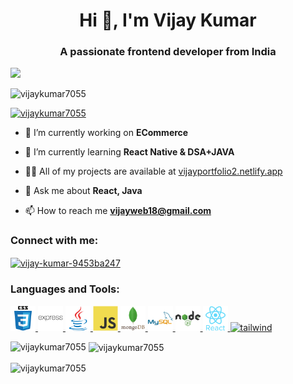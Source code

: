 <h1 align="center">Hi 👋, I'm Vijay Kumar</h1>
<h3 align="center">A passionate frontend developer from India</h3>
<img src="https://www.springboard.com/blog/wp-content/uploads/2022/06/what-does-a-coder-do-2022-career-guide-1.jpg"></img>

<p align="left"> <img src="https://komarev.com/ghpvc/?username=vijaykumar7055&label=Profile%20views&color=0e75b6&style=flat" alt="vijaykumar7055" /> </p>

<p align="left"> <a href="https://github.com/ryo-ma/github-profile-trophy"><img src="https://github-profile-trophy.vercel.app/?username=vijaykumar7055" alt="vijaykumar7055" /></a> </p>

- 🔭 I’m currently working on **ECommerce**

- 🌱 I’m currently learning **React Native & DSA+JAVA**

- 👨‍💻 All of my projects are available at [vijayportfolio2.netlify.app](vijayportfolio2.netlify.app)

- 💬 Ask me about **React, Java**

- 📫 How to reach me **vijayweb18@gmail.com**

<h3 align="left">Connect with me:</h3>
<p align="left">
<a href="https://linkedin.com/in/vijay-kumar-9453ba247" target="blank"><img align="center" src="https://raw.githubusercontent.com/rahuldkjain/github-profile-readme-generator/master/src/images/icons/Social/linked-in-alt.svg" alt="vijay-kumar-9453ba247" height="30" width="40" /></a>
</p>

<h3 align="left">Languages and Tools:</h3>
<p align="left"> <a href="https://www.w3schools.com/css/" target="_blank" rel="noreferrer"> <img src="https://raw.githubusercontent.com/devicons/devicon/master/icons/css3/css3-original-wordmark.svg" alt="css3" width="40" height="40"/> </a> <a href="https://expressjs.com" target="_blank" rel="noreferrer"> <img src="https://raw.githubusercontent.com/devicons/devicon/master/icons/express/express-original-wordmark.svg" alt="express" width="40" height="40"/> </a> <a href="https://www.java.com" target="_blank" rel="noreferrer"> <img src="https://raw.githubusercontent.com/devicons/devicon/master/icons/java/java-original.svg" alt="java" width="40" height="40"/> </a> <a href="https://developer.mozilla.org/en-US/docs/Web/JavaScript" target="_blank" rel="noreferrer"> <img src="https://raw.githubusercontent.com/devicons/devicon/master/icons/javascript/javascript-original.svg" alt="javascript" width="40" height="40"/> </a> <a href="https://www.mongodb.com/" target="_blank" rel="noreferrer"> <img src="https://raw.githubusercontent.com/devicons/devicon/master/icons/mongodb/mongodb-original-wordmark.svg" alt="mongodb" width="40" height="40"/> </a> <a href="https://www.mysql.com/" target="_blank" rel="noreferrer"> <img src="https://raw.githubusercontent.com/devicons/devicon/master/icons/mysql/mysql-original-wordmark.svg" alt="mysql" width="40" height="40"/> </a> <a href="https://nodejs.org" target="_blank" rel="noreferrer"> <img src="https://raw.githubusercontent.com/devicons/devicon/master/icons/nodejs/nodejs-original-wordmark.svg" alt="nodejs" width="40" height="40"/> </a> <a href="https://reactjs.org/" target="_blank" rel="noreferrer"> <img src="https://raw.githubusercontent.com/devicons/devicon/master/icons/react/react-original-wordmark.svg" alt="react" width="40" height="40"/> </a> <a href="https://tailwindcss.com/" target="_blank" rel="noreferrer"> <img src="https://www.vectorlogo.zone/logos/tailwindcss/tailwindcss-icon.svg" alt="tailwind" width="40" height="40"/> </a> </p>

<p><img align="left" src="https://github-readme-stats.vercel.app/api/top-langs?username=vijaykumar7055&show_icons=true&locale=en&layout=compact" alt="vijaykumar7055" /></p>

<p>&nbsp;<img align="center" src="https://github-readme-stats.vercel.app/api?username=vijaykumar7055&show_icons=true&locale=en" alt="vijaykumar7055" /></p>

<p><img align="center" src="https://github-readme-streak-stats.herokuapp.com/?user=vijaykumar7055&" alt="vijaykumar7055" /></p>

